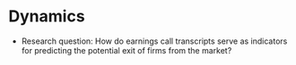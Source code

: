 # Dynamics  
- Research question: How do earnings call transcripts serve as indicators for predicting the potential exit of firms from the market?
